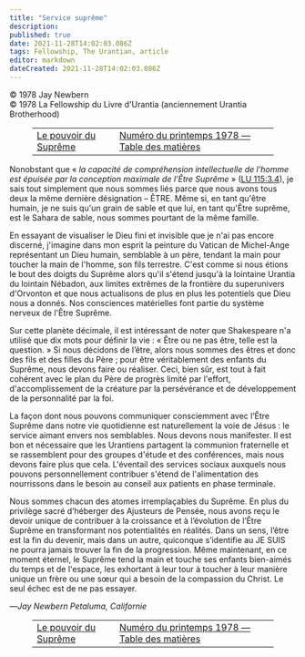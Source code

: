 ```yaml
---
title: "Service suprême"
description: 
published: true
date: 2021-11-28T14:02:03.086Z
tags: Fellowship, The Urantian, article
editor: markdown
dateCreated: 2021-11-28T14:02:03.086Z
---
```


<p class="v-card v-sheet theme--light grey lighten-3 px-2">© 1978 Jay Newbern<br>© 1978 La Fellowship du Livre d'Urantia (anciennement Urantia Brotherhood)</p>
<figure class="table chapter-navigator">
  <table>
    <tbody>
      <tr>
        <td>
        <a href="/fr/article/Emmanuel_Desurvire/The_Power_Of_The_Supreme">
          <span class="mdi mdi-arrow-left-drop-circle"></span><span class="pl-2">Le pouvoir du Suprême</span>
        </a>
        </td>
        <td>
        <a href="/fr/index/articles_the_urantian#numéro-du-printemps-1978">
          <span class="mdi mdi-book-open-variant"></span><span class="pl-2">Numéro du printemps 1978 — Table des matières</span>
        </a>
        </td>
        <td>
        </td>
      </tr>
    </tbody>
  </table>
</figure>



Nonobstant que « _la capacité de compréhension intellectuelle de l'homme est épuisée par la conception maximale de l'Être Suprême_ » ([LU 115:3.4](/fr/The_Urantia_Book/115#p3_4)), je sais tout simplement que nous sommes liés parce que nous avons tous deux la même dernière désignation – ÊTRE. Même si, en tant qu'être humain, je ne suis qu'un grain de sable et que lui, en tant qu'Être suprême, est le Sahara de sable, nous sommes pourtant de la même famille.

En essayant de visualiser le Dieu fini et invisible que je n'ai pas encore discerné, j'imagine dans mon esprit la peinture du Vatican de Michel-Ange représentant un Dieu humain, semblable à un père, tendant la main pour toucher la main de l'homme, son fils terrestre. C'est comme si nous étions le bout des doigts du Suprême alors qu'il s'étend jusqu'à la lointaine Urantia du lointain Nébadon, aux limites extrêmes de la frontière du superunivers d'Orvonton et que nous actualisons de plus en plus les potentiels que Dieu nous a donnés. Nos consciences matérielles font partie du système nerveux de l'Être Suprême.

Sur cette planète décimale, il est intéressant de noter que Shakespeare n'a utilisé que dix mots pour définir la vie : « Être ou ne pas être, telle est la question. » Si nous décidons de l’être, alors nous sommes des êtres et donc des fils et des filles du Père ; pour être véritablement des enfants du Suprême, nous devons faire ou réaliser. Ceci, bien sûr, est tout à fait cohérent avec le plan du Père de progrès limité par l'effort, d'accomplissement de la créature par la persévérance et de développement de la personnalité par la foi.

La façon dont nous pouvons communiquer consciemment avec l’Être Suprême dans notre vie quotidienne est naturellement la voie de Jésus : le service aimant envers nos semblables. Nous devons nous manifester. Il est bon et nécessaire que les Urantiens partagent la communion fraternelle et se rassemblent pour des groupes d'étude et des conférences, mais nous devons faire plus que cela. L'éventail des services sociaux auxquels nous pouvons personnellement contribuer s'étend de l'alimentation des nourrissons dans le besoin au conseil aux patients en phase terminale.

Nous sommes chacun des atomes irremplaçables du Suprême. En plus du privilège sacré d’héberger des Ajusteurs de Pensée, nous avons reçu le devoir unique de contribuer à la croissance et à l’évolution de l’Être Suprême en transformant nos potentialités en réalités. Dans un sens, l’être est la fin du devenir, mais dans un autre, quiconque s’identifie au JE SUIS ne pourra jamais trouver la fin de la progression. Même maintenant, en ce moment éternel, le Suprême tend la main et touche ses enfants bien-aimés du temps et de l'espace, les exhortant à leur tour à toucher à leur manière unique un frère ou une sœur qui a besoin de la compassion du Christ. Le seul échec est de ne pas essayer.

—_Jay Newbern_
_Petaluma, Californie_



<figure class="table chapter-navigator">
  <table>
    <tbody>
      <tr>
        <td>
        <a href="/fr/article/Emmanuel_Desurvire/The_Power_Of_The_Supreme">
          <span class="mdi mdi-arrow-left-drop-circle"></span><span class="pl-2">Le pouvoir du Suprême</span>
        </a>
        </td>
        <td>
        <a href="/fr/index/articles_the_urantian#numéro-du-printemps-1978">
          <span class="mdi mdi-book-open-variant"></span><span class="pl-2">Numéro du printemps 1978 — Table des matières</span>
        </a>
        </td>
        <td>
        </td>
      </tr>
    </tbody>
  </table>
</figure>
